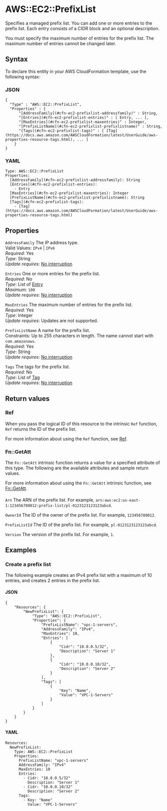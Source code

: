 # AWS::EC2::PrefixList<a name="aws-resource-ec2-prefixlist"></a>

Specifies a managed prefix list\. You can add one or more entries to the prefix list\. Each entry consists of a CIDR block and an optional description\.

You must specify the maximum number of entries for the prefix list\. The maximum number of entries cannot be changed later\.

## Syntax<a name="aws-resource-ec2-prefixlist-syntax"></a>

To declare this entity in your AWS CloudFormation template, use the following syntax:

### JSON<a name="aws-resource-ec2-prefixlist-syntax.json"></a>

```
{
  "Type" : "AWS::EC2::PrefixList",
  "Properties" : {
      "[AddressFamily](#cfn-ec2-prefixlist-addressfamily)" : String,
      "[Entries](#cfn-ec2-prefixlist-entries)" : [ Entry, ... ],
      "[MaxEntries](#cfn-ec2-prefixlist-maxentries)" : Integer,
      "[PrefixListName](#cfn-ec2-prefixlist-prefixlistname)" : String,
      "[Tags](#cfn-ec2-prefixlist-tags)" : [ [Tag](https://docs.aws.amazon.com/AWSCloudFormation/latest/UserGuide/aws-properties-resource-tags.html), ... ]
    }
}
```

### YAML<a name="aws-resource-ec2-prefixlist-syntax.yaml"></a>

```
Type: AWS::EC2::PrefixList
Properties: 
  [AddressFamily](#cfn-ec2-prefixlist-addressfamily): String
  [Entries](#cfn-ec2-prefixlist-entries): 
    - Entry
  [MaxEntries](#cfn-ec2-prefixlist-maxentries): Integer
  [PrefixListName](#cfn-ec2-prefixlist-prefixlistname): String
  [Tags](#cfn-ec2-prefixlist-tags): 
    - [Tag](https://docs.aws.amazon.com/AWSCloudFormation/latest/UserGuide/aws-properties-resource-tags.html)
```

## Properties<a name="aws-resource-ec2-prefixlist-properties"></a>

`AddressFamily`  <a name="cfn-ec2-prefixlist-addressfamily"></a>
The IP address type\.  
Valid Values: `IPv4` \| `IPv6`   
*Required*: Yes  
*Type*: String  
*Update requires*: [No interruption](https://docs.aws.amazon.com/AWSCloudFormation/latest/UserGuide/using-cfn-updating-stacks-update-behaviors.html#update-no-interrupt)

`Entries`  <a name="cfn-ec2-prefixlist-entries"></a>
One or more entries for the prefix list\.  
*Required*: No  
*Type*: List of [Entry](aws-properties-ec2-prefixlist-entry.md)  
*Maximum*: `100`  
*Update requires*: [No interruption](https://docs.aws.amazon.com/AWSCloudFormation/latest/UserGuide/using-cfn-updating-stacks-update-behaviors.html#update-no-interrupt)

`MaxEntries`  <a name="cfn-ec2-prefixlist-maxentries"></a>
The maximum number of entries for the prefix list\.  
*Required*: Yes  
*Type*: Integer  
*Update requires*: Updates are not supported\.

`PrefixListName`  <a name="cfn-ec2-prefixlist-prefixlistname"></a>
A name for the prefix list\.  
Constraints: Up to 255 characters in length\. The name cannot start with `com.amazonaws`\.  
*Required*: Yes  
*Type*: String  
*Update requires*: [No interruption](https://docs.aws.amazon.com/AWSCloudFormation/latest/UserGuide/using-cfn-updating-stacks-update-behaviors.html#update-no-interrupt)

`Tags`  <a name="cfn-ec2-prefixlist-tags"></a>
The tags for the prefix list\.  
*Required*: No  
*Type*: List of [Tag](https://docs.aws.amazon.com/AWSCloudFormation/latest/UserGuide/aws-properties-resource-tags.html)  
*Update requires*: [No interruption](https://docs.aws.amazon.com/AWSCloudFormation/latest/UserGuide/using-cfn-updating-stacks-update-behaviors.html#update-no-interrupt)

## Return values<a name="aws-resource-ec2-prefixlist-return-values"></a>

### Ref<a name="aws-resource-ec2-prefixlist-return-values-ref"></a>

When you pass the logical ID of this resource to the intrinsic `Ref` function, `Ref` returns the ID of the prefix list\.

For more information about using the `Ref` function, see [Ref](https://docs.aws.amazon.com/AWSCloudFormation/latest/UserGuide/intrinsic-function-reference-ref.html)\.

### Fn::GetAtt<a name="aws-resource-ec2-prefixlist-return-values-fn--getatt"></a>

The `Fn::GetAtt` intrinsic function returns a value for a specified attribute of this type\. The following are the available attributes and sample return values\.

For more information about using the `Fn::GetAtt` intrinsic function, see [Fn::GetAtt](https://docs.aws.amazon.com/AWSCloudFormation/latest/UserGuide/intrinsic-function-reference-getatt.html)\.

#### <a name="aws-resource-ec2-prefixlist-return-values-fn--getatt-fn--getatt"></a>

`Arn`  <a name="Arn-fn::getatt"></a>
The ARN of the prefix list\. For example, `arn:aws:ec2:us-east-1:123456789012:prefix-list/pl-0123123123123abcd`\.

`OwnerId`  <a name="OwnerId-fn::getatt"></a>
The ID of the owner of the prefix list\. For example, `123456789012`\.

`PrefixListId`  <a name="PrefixListId-fn::getatt"></a>
The ID of the prefix list\. For example, `pl-0123123123123abcd`\.

`Version`  <a name="Version-fn::getatt"></a>
The version of the prefix list\. For example, `1`\.

## Examples<a name="aws-resource-ec2-prefixlist--examples"></a>

### Create a prefix list<a name="aws-resource-ec2-prefixlist--examples--Create_a_prefix_list"></a>

The following example creates an IPv4 prefix list with a maximum of 10 entries, and creates 2 entries in the prefix list\.

#### JSON<a name="aws-resource-ec2-prefixlist--examples--Create_a_prefix_list--json"></a>

```
{
    "Resources": {
        "NewPrefixList": {
            "Type": "AWS::EC2::PrefixList",
            "Properties": {
                "PrefixListName": "vpc-1-servers",
                "AddressFamily": "IPv4",
                "MaxEntries": 10,
                "Entries": [
                    {
                        "Cidr": "10.0.0.5/32",
                        "Description": "Server 1"
                    },
                    {
                        "Cidr": "10.0.0.10/32",
                        "Description": "Server 2"
                    }
                ],
                "Tags": [
                    {
                        "Key": "Name",
                        "Value": "VPC-1-Servers"
                    }
                ]
            }
        }
    }
}
```

#### YAML<a name="aws-resource-ec2-prefixlist--examples--Create_a_prefix_list--yaml"></a>

```
Resources:
  NewPrefixList:
    Type: AWS::EC2::PrefixList
    Properties:
      PrefixListName: "vpc-1-servers"
      AddressFamily: "IPv4"
      MaxEntries: 10
      Entries:
        - Cidr: "10.0.0.5/32"
          Description: "Server 1"
        - Cidr: "10.0.0.10/32"
          Description: "Server 2"
      Tags:
        - Key: "Name"
          Value: "VPC-1-Servers"
```